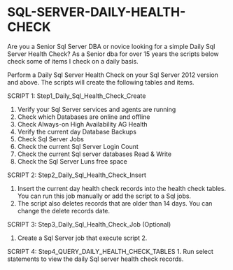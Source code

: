 # SQL-SERVER-DAILY-HEALTH-CHECK
Are you a Senior Sql Server DBA or novice looking for a simple Daily Sql Server Health Check?   As a Senior dba for over 15 years the scripts below check some of items I check on a daily basis. 

Perform a Daily Sql Server Health Check on your Sql Server 2012 version and above.
The scripts will create the following tables and items.

SCRIPT 1: Step1_Daily_Sql_Health_Check_Create
1.	Verify your Sql Server services and agents are running
2.	Check which Databases are online and offline
3.	Check Always-on High Availability AG Health
4.	Verify the current day Database Backups
5.	Check Sql Server Jobs
6.	Check the current Sql Server Login Count
7.	Check the current Sql server databases Read & Write
8.	Check the Sql Server Luns free space

SCRIPT 2: Step2_Daily_Sql_Health_Check_Insert
1.	Insert the current day health check records into the health check tables. You can run this job manually or add the script to a Sql jobs.
2.	The script also deletes records that are older than 14 days. You can change the delete records date.

SCRIPT 3: Step3_Daily_Sql_Health_Check_Job (Optional)
1.	Create a Sql Server job that execute script 2.

SCRIPT 4: Step4_QUERY_DAILY_HEALTH_CHECK_TABLES
       1. Run select statements to view the daily Sql server health check records.

